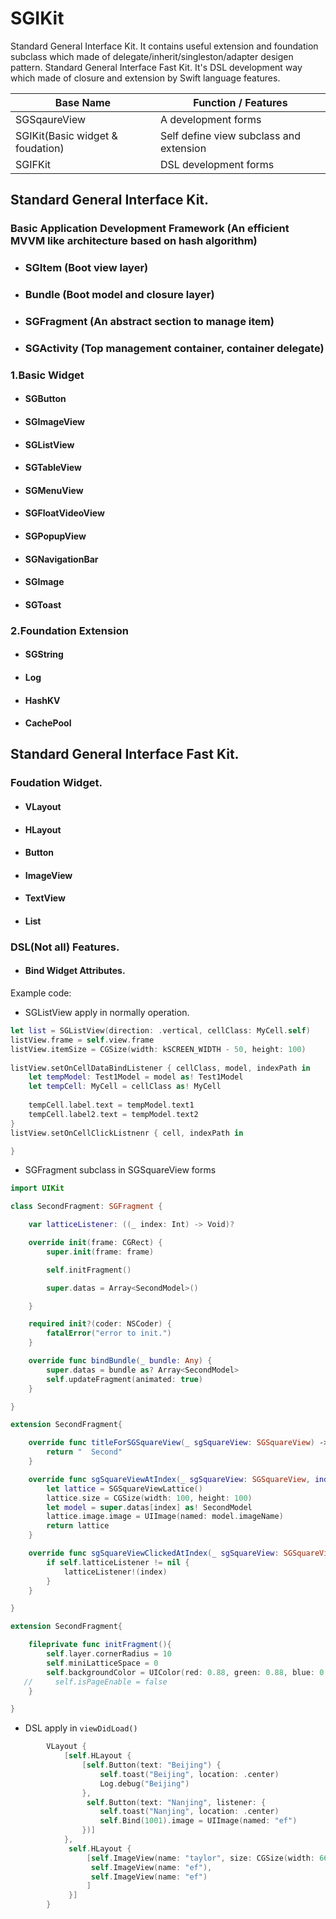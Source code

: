 # SGIKit
Standard General Interface Kit. It contains useful extension and foundation subclass which made of delegate/inherit/singleston/adapter desigen pattern.
Standard General Interface Fast Kit. It's DSL development way which made of closure and extension by Swift language features.


|Base Name| Function / Features|
|-|-|
|SGSqaureView| A development forms|
|SGIKit(Basic widget & foudation)| Self define view subclass and extension|
|SGIFKit| DSL development forms|

## Standard General Interface Kit.

### Basic Application Development Framework (An efficient MVVM like architecture based on hash algorithm)

- ### SGItem (Boot view layer)

- ### Bundle (Boot model and closure layer)

- ### SGFragment (An abstract section to manage item)

- ### SGActivity (Top management container, container delegate)

### 1.Basic Widget

- #### SGButton

- #### SGImageView

- #### SGListView

- #### SGTableView

- #### SGMenuView

- #### SGFloatVideoView

- #### SGPopupView

- #### SGNavigationBar

- #### SGImage

- #### SGToast

### 2.Foundation Extension

- #### SGString

- #### Log

- #### HashKV

- #### CachePool

## Standard General Interface Fast Kit.

### Foudation Widget.

- #### VLayout

- #### HLayout

- #### Button

- #### ImageView

- #### TextView

- #### List

### DSL(Not all) Features.

- #### Bind Widget Attributes.


Example code:

- SGListView apply in normally operation.
```swift
let list = SGListView(direction: .vertical, cellClass: MyCell.self)
listView.frame = self.view.frame
listView.itemSize = CGSize(width: kSCREEN_WIDTH - 50, height: 100)
        
listView.setOnCellDataBindListener { cellClass, model, indexPath in
    let tempModel: Test1Model = model as! Test1Model
    let tempCell: MyCell = cellClass as! MyCell
            
    tempCell.label.text = tempModel.text1
    tempCell.label2.text = tempModel.text2
}
listView.setOnCellClickListnenr { cell, indexPath in

}

```

- SGFragment subclass in SGSquareView forms

```swift
import UIKit

class SecondFragment: SGFragment {

    var latticeListener: ((_ index: Int) -> Void)?

    override init(frame: CGRect) {
        super.init(frame: frame)

        self.initFragment()

        super.datas = Array<SecondModel>()

    }

    required init?(coder: NSCoder) {
        fatalError("error to init.")
    }

    override func bindBundle(_ bundle: Any) {
        super.datas = bundle as? Array<SecondModel>
        self.updateFragment(animated: true)
    }

}

extension SecondFragment{

    override func titleForSGSquareView(_ sgSquareView: SGSquareView) -> String {
        return "  Second"
    }

    override func sgSquareViewAtIndex(_ sgSquareView: SGSquareView, index: Int) -> SGSquareViewLattice {
        let lattice = SGSquareViewLattice()
        lattice.size = CGSize(width: 100, height: 100)
        let model = super.datas[index] as! SecondModel
        lattice.image.image = UIImage(named: model.imageName)
        return lattice
    }

    override func sgSquareViewClickedAtIndex(_ sgSquareView: SGSquareView, index: Int) {
        if self.latticeListener != nil {
            latticeListener!(index)
        }
    }

}

extension SecondFragment{

    fileprivate func initFragment(){
        self.layer.cornerRadius = 10
        self.miniLatticeSpace = 0
        self.backgroundColor = UIColor(red: 0.88, green: 0.88, blue: 0.98, alpha: 1)
   //     self.isPageEnable = false
    }

}
```
 

- DSL apply in `viewDidLoad()`
```swift
        VLayout {
            [self.HLayout {
                [self.Button(text: "Beijing") {
                    self.toast("Beijing", location: .center)
                    Log.debug("Beijing")
                },
                 self.Button(text: "Nanjing", listener: {
                    self.toast("Nanjing", location: .center)
                    self.Bind(1001).image = UIImage(named: "ef")
                })]
            },
             self.HLayout {
                 [self.ImageView(name: "taylor", size: CGSize(width: 66, height: 66), bind: 1001),
                  self.ImageView(name: "ef"),
                  self.ImageView(name: "ef")
                 ]
             }]
        }
```

